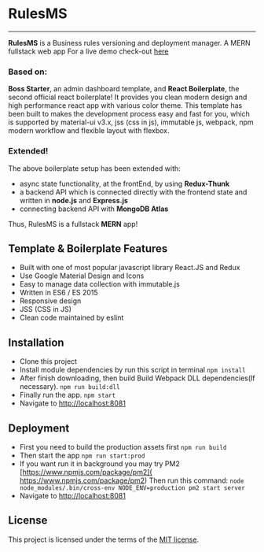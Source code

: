 # RulesMS
----------
**RulesMS** is a Business rules versioning and deployment manager. A MERN fullstack web app
For a live demo check-out [here](https://rules-ms.herokuapp.com/)

### Based on: 
**Boss Starter**, an admin dashboard template, and **React Boilerplate**, the second official react boilerplate! It provides you clean modern design and high performance react app with various color theme. This template has been built to makes the development process easy and fast for you, which is supported by material-ui v3.x, jss (css in js), immutable js, webpack, npm modern workflow and flexible layout with flexbox.

### Extended!
The above boilerplate setup has been extended with:

-   async state functionality, at the frontEnd, by using **Redux-Thunk** 
-   a backend API which is connected directly with the frontend state and written in **node.js** and **Express.js**
-   connecting backend API with **MongoDB Atlas**

Thus, RulesMS is a fullstack **MERN** app! 

## Template & Boilerplate Features

-   Built with one of most popular javascript library React.JS and Redux
-   Use Google Material Design and Icons
-   Easy to manage data collection with immutable.js
-   Written in ES6 / ES 2015
-   Responsive design
-   JSS (CSS in JS)
-   Clean code maintained by eslint


## Installation

 - Clone this project
 - Install module dependencies by run this script in terminal
    `npm install`
 - After finish downloading, then build Build Webpack DLL dependencies(If necessary).
	 `npm run build:dll`
 - Finally run the app.
	 `npm start`
 - Navigate to  [http://localhost:8081](http://localhost:8081)

## Deployment

 - First you need to build the production assets first
    `npm run build`
 - Then start the app
    `npm run start:prod`
 - If you want run it in background you may try PM2 [https://www.npmjs.com/package/pm2]( https://www.npmjs.com/package/pm2) Then run this command:
    `node node_modules/.bin/cross-env NODE_ENV=production pm2 start server`
 - Navigate to  [http://localhost:8081](http://localhost:8081)

## License
This project is licensed under the terms of the [MIT license](https://github.com/ilhammeidi/boss-lite/blob/master/LICENSE.txt).


 
